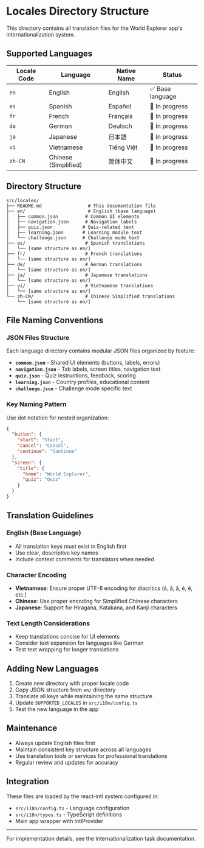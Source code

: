 # Locales Directory Structure

This directory contains all translation files for the World Explorer app's internationalization system.

## Supported Languages

| Locale Code | Language             | Native Name | Status           |
| ----------- | -------------------- | ----------- | ---------------- |
| `en`        | English              | English     | ✅ Base language |
| `es`        | Spanish              | Español     | 🔄 In progress   |
| `fr`        | French               | Français    | 🔄 In progress   |
| `de`        | German               | Deutsch     | 🔄 In progress   |
| `ja`        | Japanese             | 日本語      | 🔄 In progress   |
| `vi`        | Vietnamese           | Tiếng Việt  | 🔄 In progress   |
| `zh-CN`     | Chinese (Simplified) | 简体中文    | 🔄 In progress   |

## Directory Structure

```
src/locales/
├── README.md                 # This documentation file
├── en/                       # English (base language)
│   ├── common.json          # Common UI elements
│   ├── navigation.json      # Navigation labels
│   ├── quiz.json           # Quiz-related text
│   ├── learning.json       # Learning module text
│   └── challenge.json      # Challenge mode text
├── es/                      # Spanish translations
│   └── [same structure as en/]
├── fr/                      # French translations
│   └── [same structure as en/]
├── de/                      # German translations
│   └── [same structure as en/]
├── ja/                      # Japanese translations
│   └── [same structure as en/]
├── vi/                      # Vietnamese translations
│   └── [same structure as en/]
└── zh-CN/                   # Chinese Simplified translations
    └── [same structure as en/]
```

## File Naming Conventions

### JSON Files Structure

Each language directory contains modular JSON files organized by feature:

- **`common.json`** - Shared UI elements (buttons, labels, errors)
- **`navigation.json`** - Tab labels, screen titles, navigation text
- **`quiz.json`** - Quiz instructions, feedback, scoring
- **`learning.json`** - Country profiles, educational content
- **`challenge.json`** - Challenge mode specific text

### Key Naming Pattern

Use dot notation for nested organization:

```json
{
  "button": {
    "start": "Start",
    "cancel": "Cancel",
    "continue": "Continue"
  },
  "screen": {
    "title": {
      "home": "World Explorer",
      "quiz": "Quiz"
    }
  }
}
```

## Translation Guidelines

### English (Base Language)

- All translation keys must exist in English first
- Use clear, descriptive key names
- Include context comments for translators when needed

### Character Encoding

- **Vietnamese**: Ensure proper UTF-8 encoding for diacritics (á, ă, â, é, ê, etc.)
- **Chinese**: Use proper encoding for Simplified Chinese characters
- **Japanese**: Support for Hiragana, Katakana, and Kanji characters

### Text Length Considerations

- Keep translations concise for UI elements
- Consider text expansion for languages like German
- Test text wrapping for longer translations

## Adding New Languages

1. Create new directory with proper locale code
2. Copy JSON structure from `en/` directory
3. Translate all keys while maintaining the same structure
4. Update `SUPPORTED_LOCALES` in `src/i18n/config.ts`
5. Test the new language in the app

## Maintenance

- Always update English files first
- Maintain consistent key structure across all languages
- Use translation tools or services for professional translations
- Regular review and updates for accuracy

## Integration

These files are loaded by the react-intl system configured in:

- `src/i18n/config.ts` - Language configuration
- `src/i18n/types.ts` - TypeScript definitions
- Main app wrapper with IntlProvider

---

For implementation details, see the Internationalization task documentation.
